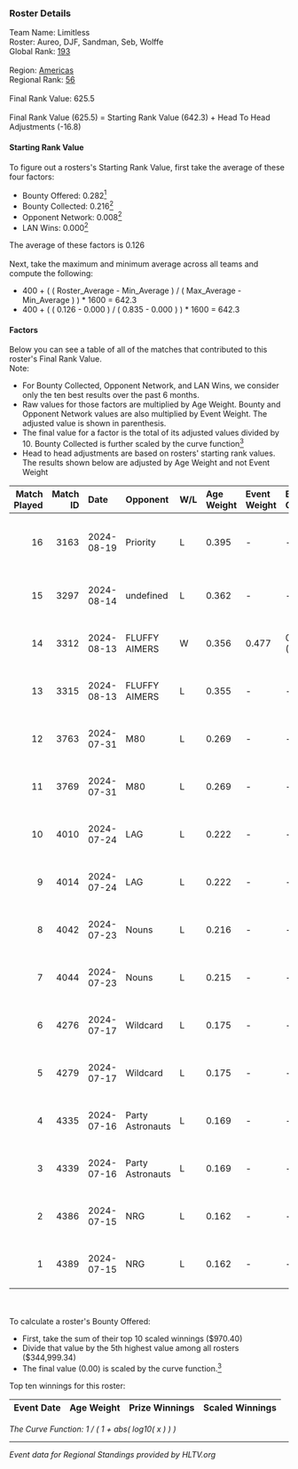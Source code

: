 ### Roster Details<br />
Team Name: Limitless<br />
Roster: Aureo, DJF, Sandman, Seb, Wolffe<br />
Global Rank: [193](../../standings_global_2024_12_18.md)<br />
<br />
Region: [Americas]( ../../standings_americas_2024_12_18.md)<br />
Regional Rank: [56]( ../../standings_americas_2024_12_18.md)<br />
<br />
Final Rank Value:  625.5<br />
<br />
Final Rank Value (625.5) = Starting Rank Value (642.3) + Head To Head Adjustments (-16.8)<br />

#### Starting Rank Value<br />
To figure out a rosters's Starting Rank Value, first take the average of these four factors:<br />
- Bounty Offered: 0.282[<sup>1</sup>](#table2)
- Bounty Collected: 0.216[<sup>2</sup>](#table1)
- Opponent Network: 0.008[<sup>2</sup>](#table1)
- LAN Wins: 0.000[<sup>2</sup>](#table1)

The average of these factors is 0.126<br />
<br />
Next, take the maximum and minimum average across all teams and compute the following:<br />
- 400 + ( ( Roster_Average - Min_Average ) / ( Max_Average - Min_Average ) ) * 1600 = 642.3
- 400 + ( ( 0.126 - 0.000 ) / ( 0.835 - 0.000 ) ) * 1600 = 642.3


#### Factors<br />
Below you can see a table of all of the matches that contributed to this roster's Final Rank Value.<br />
Note:<br />

- For Bounty Collected, Opponent Network, and LAN Wins, we consider only the ten best results over the past 6 months.
- Raw values for those factors are multiplied by Age Weight. Bounty and Opponent Network values are also multiplied by Event Weight. The adjusted value is shown in parenthesis.
- The final value for a factor is the total of its adjusted values divided by 10. Bounty Collected is further scaled by the curve function[<sup>3</sup>](#curveFunction)
- Head to head adjustments are based on rosters' starting rank values. The results shown below are adjusted by Age Weight and not Event Weight
<span id="table1"></span><br />


| Match Played | Match ID | Date       | Opponent         | W/L | Age Weight | Event Weight | Bounty Collected | Opponent Network | LAN Wins  | H2H Adj. | Roster                           |
| -: | -: | :- | :- | :- | :- | :- | :- | :- | :- | -: | :- |
|           16 |     3163 | 2024-08-19 | Priority         | L   | 0.395      | -            | -                | -                | -         |    -8.65 | Aureo, DJF, Sandman, Seb, Wolffe |
|           15 |     3297 | 2024-08-14 | undefined        | L   | 0.362      | -            | -                | -                | -         |    -4.90 | DJF, Seb, Tender, wiz, Wolffe    |
|           14 |     3312 | 2024-08-13 | FLUFFY AIMERS    | W   | 0.356      | 0.477        | 0.014 (0.002)    | 0.476 (0.081)    | 0 (0.000) |     9.13 | DJF, Seb, Tender, wiz, Wolffe    |
|           13 |     3315 | 2024-08-13 | FLUFFY AIMERS    | L   | 0.355      | -            | -                | -                | -         |    -2.08 | DJF, Seb, Tender, wiz, Wolffe    |
|           12 |     3763 | 2024-07-31 | M80              | L   | 0.269      | -            | -                | -                | -         |    -0.28 | DJF, Seb, Tender, wiz, Wolffe    |
|           11 |     3769 | 2024-07-31 | M80              | L   | 0.269      | -            | -                | -                | -         |    -0.28 | DJF, Seb, Tender, wiz, Wolffe    |
|           10 |     4010 | 2024-07-24 | LAG              | L   | 0.222      | -            | -                | -                | -         |    -2.99 | DJF, Seb, Tender, wiz, Wolffe    |
|            9 |     4014 | 2024-07-24 | LAG              | L   | 0.222      | -            | -                | -                | -         |    -3.04 | DJF, Seb, Tender, wiz, Wolffe    |
|            8 |     4042 | 2024-07-23 | Nouns            | L   | 0.216      | -            | -                | -                | -         |    -0.47 | DJF, Seb, Tender, wiz, Wolffe    |
|            7 |     4044 | 2024-07-23 | Nouns            | L   | 0.215      | -            | -                | -                | -         |    -0.47 | DJF, Seb, Tender, wiz, Wolffe    |
|            6 |     4276 | 2024-07-17 | Wildcard         | L   | 0.175      | -            | -                | -                | -         |    -0.14 | DJF, Seb, Tender, wiz, Wolffe    |
|            5 |     4279 | 2024-07-17 | Wildcard         | L   | 0.175      | -            | -                | -                | -         |    -0.14 | DJF, Seb, Tender, wiz, Wolffe    |
|            4 |     4335 | 2024-07-16 | Party Astronauts | L   | 0.169      | -            | -                | -                | -         |    -0.98 | DJF, Seb, Tender, wiz, Wolffe    |
|            3 |     4339 | 2024-07-16 | Party Astronauts | L   | 0.169      | -            | -                | -                | -         |    -0.99 | DJF, Seb, Tender, wiz, Wolffe    |
|            2 |     4386 | 2024-07-15 | NRG              | L   | 0.162      | -            | -                | -                | -         |    -0.26 | DJF, Seb, Tender, wiz, Wolffe    |
|            1 |     4389 | 2024-07-15 | NRG              | L   | 0.162      | -            | -                | -                | -         |    -0.26 | DJF, Seb, Tender, wiz, Wolffe    |

<br />
<span id="table2"></span><br />
To calculate a roster's Bounty Offered:<br />

- First, take the sum of their top 10 scaled winnings ($970.40)
- Divide that value by the 5th highest value among all rosters ($344,999.34)
- The final value (0.00) is scaled by the curve function.[<sup>3</sup>](#curveFunction)

Top ten winnings for this roster:<br />

| Event Date | Age Weight | Prize Winnings | Scaled Winnings |
| :- | -: | :- | :- |


<span id="curveFunction"></span>_The Curve Function: 1 / ( 1 + abs( log10( x ) ) )_<br />

---
_Event data for Regional Standings provided by HLTV.org_<br />
